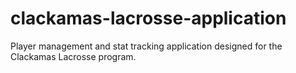 # clackamas-lacrosse-application
Player management and stat tracking application designed for the Clackamas Lacrosse program.
